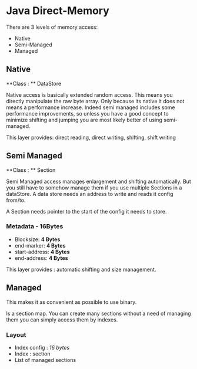 # Java Direct-Memory

There are 3 levels of memory access:

* Native
* Semi-Managed
* Managed

## Native

**Class : ** DataStore

Native access is basically extended random access. This means you directly manipulate the raw byte array. Only because its native it does not means a performance increase. Indeed semi managed includes some performance improvements, so unless you have a good concept to minimize shifting and jumping you are most likely better of using semi-managed.

This layer provides: direct reading, direct writing, shifting, shift writing

## Semi Managed

**Class : ** Section

Semi Managed access manages enlargement and shifting automatically. But you still have to somehow manage them if you use multiple Sections in a dataStore. A data store needs an address to write and reads it config from/to.

A Section needs pointer to the start of the config it needs to store.

### Metadata - 16Bytes

* Blocksize: **4 Bytes**
* end-marker: **4 Bytes**
* start-address: **4 Bytes**
* end-address: **4 Bytes** 

This layer provides : automatic shifting and size management.

## Managed

This makes it as convenient as possible to use binary.

Is a section map. You can create many sections without a need of managing them you can simply access them by indexes.

### Layout

* Index config : *16 bytes*
* Index : section
* List of managed sections